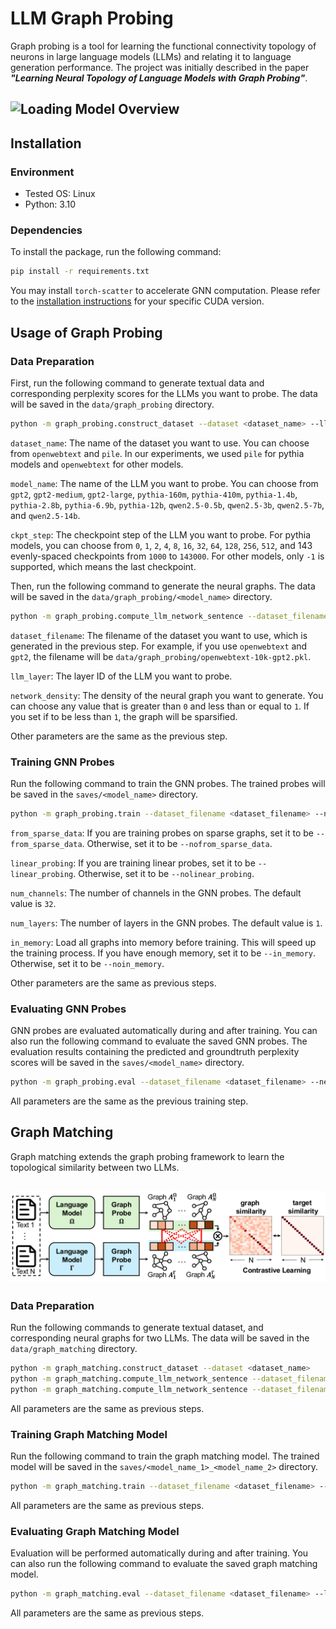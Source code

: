 # LLM Graph Probing

Graph probing is a tool for learning the functional connectivity topology of neurons in large language models (LLMs) and relating it to language generation performance. The project was initially described in the paper ***"Learning Neural Topology of Language Models with Graph Probing"***.

![Loading Model Overview](assets/graph_probing.png "Model Overview")
---

## Installation

### Environment
* Tested OS: Linux
* Python: 3.10

### Dependencies
To install the package, run the following command:

```bash
pip install -r requirements.txt
```

You may install `torch-scatter` to accelerate GNN computation. Please refer to the [installation instructions](https://github.com/rusty1s/pytorch_scatter#installation) for your specific CUDA version. 

## Usage of Graph Probing
### Data Preparation
First, run the following command to generate textual data and corresponding perplexity scores for the LLMs you want to probe. The data will be saved in the `data/graph_probing` directory.

```bash
python -m graph_probing.construct_dataset --dataset <dataset_name> --llm_model_name <model_name> --ckpt_step <ckpt_step> --batch_size <batch_size> --gpu_id 0 --gpu_id 1 --gpu_id 2 --gpu_id 3
```
`dataset_name`: The name of the dataset you want to use. You can choose from `openwebtext` and `pile`. In our experiments, we used `pile` for pythia models and `openwebtext` for other models.

`model_name`: The name of the LLM you want to probe. You can choose from `gpt2`, `gpt2-medium`, `gpt2-large`, `pythia-160m`, `pythia-410m`, `pythia-1.4b`, `pythia-2.8b`, `pythia-6.9b`, `pythia-12b`, `qwen2.5-0.5b`, `qwen2.5-3b`, `qwen2.5-7b`, and `qwen2.5-14b`.

`ckpt_step`: The checkpoint step of the LLM you want to probe. For pythia models, you can choose from `0`, `1`, `2`, `4`, `8`, `16`, `32`, `64`, `128`, `256`, `512`, and 143 evenly-spaced checkpoints from `1000` to `143000`. For other models, only `-1` is supported, which means the last checkpoint.

Then, run the following command to generate the neural graphs. The data will be saved in the `data/graph_probing/<model_name>` directory.

```bash
python -m graph_probing.compute_llm_network_sentence --dataset_filename <dataset_filename> --llm_model_name <model_name> --ckpt_step <ckpt_step> --llm_layer <layer_id> --batch_size <batch_size> --gpu_id 0 --gpu_id 1 --gpu_id 2 --gpu_id 3 --num_workers 20 --network_density <network_density>
```
`dataset_filename`: The filename of the dataset you want to use, which is generated in the previous step. For example, if you use `openwebtext` and `gpt2`, the filename will be `data/graph_probing/openwebtext-10k-gpt2.pkl`.

`llm_layer`: The layer ID of the LLM you want to probe.

`network_density`: The density of the neural graph you want to generate. You can choose any value that is greater than `0` and less than or equal to `1`. If you set if to be less than `1`, the graph will be sparsified. 

Other parameters are the same as the previous step.

### Training GNN Probes
Run the following command to train the GNN probes. The trained probes will be saved in the `saves/<model_name>` directory.

```bash
python -m graph_probing.train --dataset_filename <dataset_filename> --network_density <network_density> --from_sparse_data --llm_model_name <model_name> --ckpt_step <ckpt_step> --llm_layer <layer_id> --batch_size <batch_size> --eval_batch_size <eval_batch_size> --nolinear_probing --num_channels <num_channels> --num_layers <num_layers> --in_memory --gpu_id 0
```
`from_sparse_data`: If you are training probes on sparse graphs, set it to be `--from_sparse_data`. Otherwise, set it to be `--nofrom_sparse_data`.

`linear_probing`: If you are training linear probes, set it to be `--linear_probing`. Otherwise, set it to be `--nolinear_probing`.

`num_channels`: The number of channels in the GNN probes. The default value is `32`.

`num_layers`: The number of layers in the GNN probes. The default value is `1`.

`in_memory`: Load all graphs into memory before training. This will speed up the training process. If you have enough memory, set it to be `--in_memory`. Otherwise, set it to be `--noin_memory`.

Other parameters are the same as previous steps.

### Evaluating GNN Probes
GNN probes are evaluated automatically during and after training. You can also run the following command to evaluate the saved GNN probes. The evaluation results containing the predicted and groundtruth perplexity scores will be saved in the `saves/<model_name>` directory.

```bash
python -m graph_probing.eval --dataset_filename <dataset_filename> --network_density <network_density> --from_sparse_data --llm_model_name <model_name> --ckpt_step <ckpt_step> --llm_layer <layer_id> --batch_size <batch_size> --eval_batch_size <eval_batch_size> --nolinear_probing --num_channels <num_channels> --num_layers <num_layers> --in_memory --gpu_id 0
```
All parameters are the same as the previous training step.

## Graph Matching
Graph matching extends the graph probing framework to learn the topological similarity between two LLMs.


![Loading Model Overview](assets/graph_matching.png "Model Overview")
---
### Data Preparation
Run the following commands to generate textual dataset, and corresponding neural graphs for two LLMs. The data will be saved in the `data/graph_matching` directory.

```bash
python -m graph_matching.construct_dataset --dataset <dataset_name> 
python -m graph_matching.compute_llm_network_sentence --dataset_filename <dataset_filename> --llm_model_name <model_name_1> --llm_layer <layer_id_1> --batch_size <batch_size> --gpu_id 0 --gpu_id 1 --gpu_id 2 --gpu_id 3 --num_workers 20
python -m graph_matching.compute_llm_network_sentence --dataset_filename <dataset_filename> --llm_model_name <model_name_2> --llm_layer <layer_id_2> --batch_size <batch_size> --gpu_id 0 --gpu_id 1 --gpu_id 2 --gpu_id 3 --num_workers 20
```
All parameters are the same as previous steps.

### Training Graph Matching Model
Run the following command to train the graph matching model. The trained model will be saved in the `saves/<model_name_1>_<model_name_2>` directory.

```bash
python -m graph_matching.train --dataset_filename <dataset_filename> --llm_model_name_1 <model_name_1> --llm_model_name_2 <model_name_2> --llm_layer_1 <layer_id_1> --llm_layer_2 <layer_id_2> --batch_size <batch_size> --eval_batch_size <eval_batch_size> --num_channels <num_channels> --num_layers <num_layers> --in_memory --gpu_id 0
```
All parameters are the same as previous steps.

### Evaluating Graph Matching Model
Evaluation will be performed automatically during and after training. You can also run the following command to evaluate the saved graph matching model. 

```bash
python -m graph_matching.eval --dataset_filename <dataset_filename> --llm_model_name_1 <model_name_1> --llm_model_name_2 <model_name_2> --llm_layer_1 <layer_id_1> --llm_layer_2 <layer_id_2> --batch_size <batch_size> --eval_batch_size <eval_batch_size> --num_channels <num_channels> --num_layers <num_layers> --in_memory --gpu_id 0
```
All parameters are the same as previous steps.

